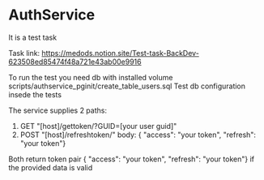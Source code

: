 # AuthService

It is a test task

Task link: https://medods.notion.site/Test-task-BackDev-623508ed85474f48a721e43ab00e9916

To run the test you need db with installed volume scripts/authservice_pginit/create_table_users.sql 
Test db configuration insede the tests

The service supplies 2 paths:
1) GET "[host]/gettoken/?GUID=[your user guid]" 
2) POST "[host]/refreshtoken/"  body: { "access": "your token", "refresh": "your token"}

Both return token pair { "access": "your token", "refresh": "your token"} if the provided data is valid
